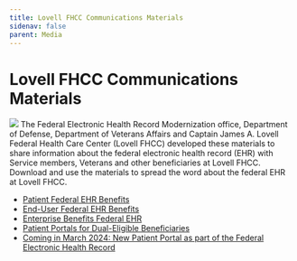 ```yaml
---
title: Lovell FHCC Communications Materials
sidenav: false
parent: Media
---
```

# Lovell FHCC Communications Materials

![](../images/small-poster-onsite-at-lovell-fhcc_microsoftteams-image-4-.jpg)
The Federal Electronic Health Record Modernization office, Department of Defense, Department of Veterans Affairs and Captain James A. Lovell Federal Health Care Center (Lovell FHCC) developed these materials to share information about the federal electronic health record (EHR) with Service members, Veterans and other beneficiaries at Lovell FHCC. Download and use the materials to spread the word about the federal EHR at Lovell FHCC.

- [Patient Federal EHR Benefits](https://www.fehrm.gov/images/lovell-patient-benefits_federal-ehr-benefits_010524_508ed.pdf)
- [End-User Federal EHR Benefits](https://www.fehrm.gov/images/lovell-end-user-benefits_federal-ehr-benefits_010524_508ed.pdf)
- [Enterprise Benefits Federal EHR](https://www.fehrm.gov/images/lovell-enterprise-benefits_federal-ehr-benefits_010524_508ed.pdf)
- [Patient Portals for Dual-Eligible Beneficiaries](https://www.fehrm.gov/images/lovell-fhcc-patient-portals-2-pager_lovell-fhcc-branded_20240210_508.pdf)
- [Coming in March 2024: New Patient Portal as part of the Federal Electronic Health Record](https://www.va.gov/lovell-federal-health-care-va/stories/coming-in-march-2024-new-patient-portal-as-part-of-the-federal-electronic-health-record/)




